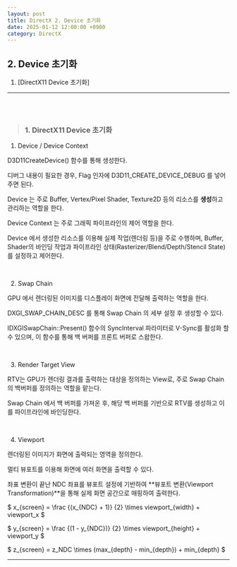 ```yaml
---
layout: post
title: DirectX 2. Device 초기화
date: 2025-01-12 12:00:00 +0900
category: DirectX
---
```


## 2. Device 초기화

1. [DirectX11 Device 초기화]

---

<br><br>

>### 1. DirectX11 Device 초기화

1. Device / Device Context


D3D11CreateDevice() 함수를 통해 생성한다.

디버그 내용이 필요한 경우, Flag 인자에 D3D11_CREATE_DEVICE_DEBUG 를 넣어주면 된다.

Device 는 주로 Buffer, Vertex/Pixel Shader, Texture2D 등의 리소스를 **생성**하고 관리하는 역할을 한다.

Device Context 는 주로 그래픽 파이프라인의 제어 역할을 한다.

Device 에서 생성한 리소스를 이용해 실제 작업(렌더링 등)을 주로 수행하며, Buffer, Shader의 바인딩 작업과 파이프라인 상태(Rasterizer/Blend/Depth/Stencil State)를 설정하고 제어한다.


<br>

2. Swap Chain

GPU 에서 렌더링된 이미지를 디스플레이 화면에 전달해 출력하는 역할을 한다.

DXGI_SWAP_CHAIN_DESC 를 통해 Swap Chain 의 세부 설정 후 생성할 수 있다.

IDXGISwapChain::Present() 함수의 SyncInterval 파라미터로 V-Sync를 활성화 할 수 있으며, 이 함수를 통해 백 버퍼를 프론트 버퍼로 스왑한다.

<br>

3. Render Target View

RTV는 GPU가 렌더링 결과를 출력하는 대상을 정의하는 View로, 주로 Swap Chain의 백버퍼를 정의하는 역할을 맡는다.

Swap Chain 에서 백 버퍼를 가져온 후, 해당 백 버퍼를 기반으로 RTV를 생성하고 이를 파이프라인에 바인딩한다.

<br>

4. Viewport

렌더링된 이미지가 화면에 출력되는 영역을 정의한다.

멀티 뷰포트를 이용해 화면에 여러 화면을 출력할 수 있다.

좌표 변환이 끝난 NDC 좌표를 뷰포트 설정에 기반하여 **뷰포트 변환(Viewport Transformation)**을 통해 실제 화면 공간으로 매핑하여 출력한다.


$ x_{screen} = \frac {(x_{NDC} + 1)} {2} \times viewport_{width} + viewport_x $

$ y_{screen} = \frac {(1 - y_{NDC})} {2} \times viewport_{height} + viewport_y $

$ z_{screen} = z_NDC \times (max_{depth} - min_{depth}) + min_{depth} $


---
